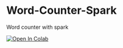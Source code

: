 # Word-Counter-Spark
Word counter with spark

[![Open In Colab](https://colab.research.google.com/assets/colab-badge.svg)](https://colab.research.google.com/drive/1aevaYj5zy76PU1YvxThGnT0L5a05Ycvx?usp=sharing)
